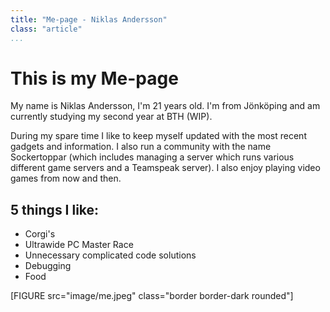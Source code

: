 ```yaml
---
title: "Me-page - Niklas Andersson"
class: "article"
...
```


<div markdown=1>

# This is my Me-page

My name is Niklas Andersson, I'm 21 years old. I'm from Jönköping and am currently studying my second year at BTH (WIP).

During my spare time I like to keep myself updated with the most recent gadgets and information. I also run a community with the name Sockertoppar (which includes managing a server which runs various different game servers and a Teamspeak server). I also enjoy playing video games from now and then.

## 5 things I like:
* Corgi's
* Ultrawide PC Master Race
* Unnecessary complicated code solutions
* Debugging
* Food

</div>

[FIGURE src="image/me.jpeg" class="border border-dark rounded"]
